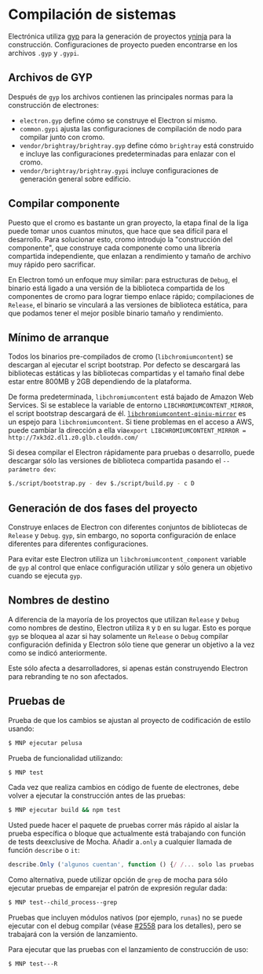 # Compilación de sistemas

Electrónica utiliza [gyp](https://gyp.gsrc.io/) para la generación de proyectos y[ninja](https://ninja-build.org/) para la construcción. Configuraciones de proyecto pueden encontrarse en los archivos `.gyp` y `.gypi`.

## Archivos de GYP

Después de `gyp` los archivos contienen las principales normas para la construcción de electrones:

* `electron.gyp` define cómo se construye el Electron sí mismo.
* `common.gypi` ajusta las configuraciones de compilación de nodo para compilar junto con cromo.
* `vendor/brightray/brightray.gyp` define cómo `brightray` está construido e incluye las configuraciones predeterminadas para enlazar con el cromo.
* `vendor/brightray/brightray.gypi` incluye configuraciones de generación general sobre edificio.

## Compilar componente

Puesto que el cromo es bastante un gran proyecto, la etapa final de la liga puede tomar unos cuantos minutos, que hace que sea difícil para el desarrollo. Para solucionar esto, cromo introdujo la "construcción del componente", que construye cada componente como una librería compartida independiente, que enlazan a rendimiento y tamaño de archivo muy rápido pero sacrificar.

En Electron tomó un enfoque muy similar: para estructuras de `Debug`, el binario está ligado a una versión de la biblioteca compartida de los componentes de cromo para lograr tiempo enlace rápido; compilaciones de `Release`, el binario se vinculará a las versiones de biblioteca estática, para que podamos tener el mejor posible binario tamaño y rendimiento.

## Mínimo de arranque

Todos los binarios pre-compilados de cromo (`libchromiumcontent`) se descargan al ejecutar el script bootstrap. Por defecto se descargará las bibliotecas estáticas y las bibliotecas compartidas y el tamaño final debe estar entre 800MB y 2GB dependiendo de la plataforma.

De forma predeterminada, `libchromiumcontent` está bajado de Amazon Web Services. Si se establece la variable de entorno `LIBCHROMIUMCONTENT_MIRROR`, el script bootstrap descargará de él. [`libchromiumcontent-qiniu-mirror`](https://github.com/hokein/libchromiumcontent-qiniu-mirror) es un espejo para `libchromiumcontent`. Si tiene problemas en el acceso a AWS, puede cambiar la dirección a ella via`export LIBCHROMIUMCONTENT_MIRROR = http://7xk3d2.dl1.z0.glb.clouddn.com/`

Si desea compilar el Electron rápidamente para pruebas o desarrollo, puede descargar sólo las versiones de biblioteca compartida pasando el `--parámetro dev`:

```bash
$./script/bootstrap.py - dev $./script/build.py - c D
```

## Generación de dos fases del proyecto

Construye enlaces de Electron con diferentes conjuntos de bibliotecas de `Release` y `Debug`. `gyp`, sin embargo, no soporta configuración de enlace diferentes para diferentes configuraciones.

Para evitar este Electron utiliza un `libchromiumcontent_component` variable de `gyp` al control que enlace configuración utilizar y sólo genera un objetivo cuando se ejecuta `gyp`.

## Nombres de destino

A diferencia de la mayoría de los proyectos que utilizan `Release` y `Debug` como nombres de destino, Electron utiliza `R` y `D` en su lugar. Esto es porque `gyp` se bloquea al azar si hay solamente un `Release` o `Debug` compilar configuración definida y Electron sólo tiene que generar un objetivo a la vez como se indicó anteriormente.

Este sólo afecta a desarrolladores, si apenas están construyendo Electron para rebranding te no son afectados.

## Pruebas de

Prueba de que los cambios se ajustan al proyecto de codificación de estilo usando:

```bash
$ MNP ejecutar pelusa
```

Prueba de funcionalidad utilizando:

```bash
$ MNP test
```

Cada vez que realiza cambios en código de fuente de electrones, debe volver a ejecutar la construcción antes de las pruebas:

```bash
$ MNP ejecutar build && npm test
```

Usted puede hacer el paquete de pruebas correr más rápido al aislar la prueba específica o bloque que actualmente está trabajando con función de tests</a> deexclusive de Mocha. Añadir a`.only` a cualquier llamada de función `describe` o `it`:</p> 

```js
describe.Only ('algunos cuentan', function () {/ /... solo las pruebas en este bloque se ejecutará})
```

Como alternativa, puede utilizar opción de `grep` de mocha para sólo ejecutar pruebas de emparejar el patrón de expresión regular dada:

```sh
$ MNP test--child_process--grep
```

Pruebas que incluyen módulos nativos (por ejemplo, `runas`) no se puede ejecutar con el debug compilar (véase [ #2558](https://github.com/electron/electron/issues/2558) para los detalles), pero se trabajará con la versión de lanzamiento.

Para ejecutar que las pruebas con el lanzamiento de construcción de uso:

```bash
$ MNP test---R
```